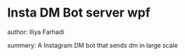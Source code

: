 # Insta DM Bot server wpf
author: Iliya Farhadi

summery: A Instagram DM bot that sends dm in large scale